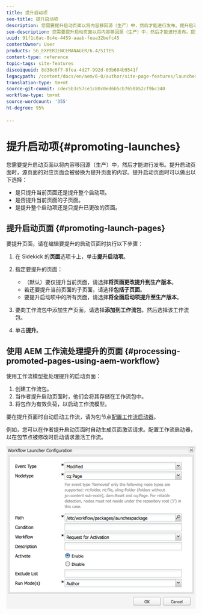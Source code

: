 ```yaml
---
title: 提升启动项
seo-title: 提升启动项
description: 您需要提升启动页面以将内容移回源（生产）中，然后才能进行发布。提升启动页面时，源页面的对应页面会被替换为提升页面的内容。
seo-description: 您需要提升启动页面以将内容移回源（生产）中，然后才能进行发布。提升启动页面时，源页面的对应页面会被替换为提升页面的内容。
uuid: 91f1c6ac-8c4e-4459-aaab-feaa32befc45
contentOwner: User
products: SG_EXPERIENCEMANAGER/6.4/SITES
content-type: reference
topic-tags: site-features
discoiquuid: 8d38c6f7-8fea-4d27-992d-03b604b9541f
legacypath: /content/docs/en/aem/6-0/author/site-page-features/launches
translation-type: tm+mt
source-git-commit: cdec5b3c57ce1c80c0ed6b5cb7650b52cf9bc340
workflow-type: tm+mt
source-wordcount: '355'
ht-degree: 95%

---
```



# 提升启动项{#promoting-launches}

您需要提升启动页面以将内容移回源（生产）中，然后才能进行发布。提升启动页面时，源页面的对应页面会被替换为提升页面的内容。提升启动页面时可以做出以下选择：

* 是只提升当前页面还是提升整个启动项。
* 是否提升当前页面的子页面。
* 是提升整个启动项还是只提升已更改的页面。

## 提升启动页面  {#promoting-launch-pages}

要提升页面，请在编辑要提升的启动页面时执行以下步骤：

1. 在 Sidekick 的&#x200B;**页面**&#x200B;选项卡上，单击&#x200B;**提升启动项**。
1. 指定要提升的页面：

   * （默认）要仅提升当前页面，请选择&#x200B;**将页面更改提升到生产版本**。
   * 若还要提升当前页面的子页面，请选择&#x200B;**包括子页面**。
   * 要提升启动项中的所有页面，请选择&#x200B;**将全面启动项提升至生产版本**。

1. 要向工作流包中添加生产页面，请选择&#x200B;**添加到工作流包**，然后选择该工作流包。
1. 单击&#x200B;**提升**。

## 使用 AEM 工作流处理提升的页面 {#processing-promoted-pages-using-aem-workflow}

使用工作流模型批处理提升的启动页面：

1. 创建工作流包。
1. 当作者提升启动页面时，他们会将其存储在工作流包中。
1. 将包作为有效负荷，以启动工作流模型。

要在提升页面时自动启动工作流，请为包节点[配置工作流启动器](/help/sites-administering/workflows-starting.md#workflows-launchers)。

例如，您可以在作者提升启动页面时自动生成页面激活请求。配置工作流启动器，以在包节点被修改时启动请求激活工作流。

![chlimage_1-136](assets/chlimage_1-136.png)

